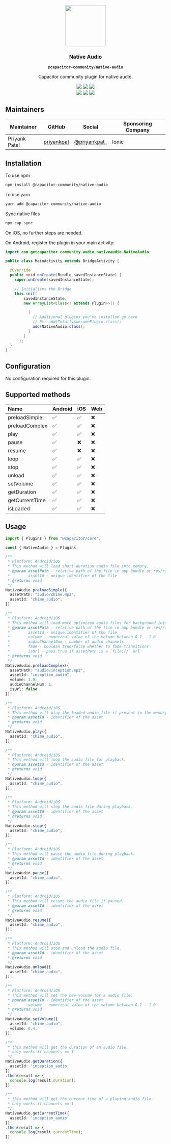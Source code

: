 <p align="center"><br><img src="https://user-images.githubusercontent.com/236501/85893648-1c92e880-b7a8-11ea-926d-95355b8175c7.png" width="128" height="128" /></p>
<h3 align="center">Native Audio</h3>
<p align="center"><strong><code>@capacitor-community/native-audio</code></strong></p>
<p align="center">
  Capacitor community plugin for native audio.
</p>

<p align="center">
  <img src="https://img.shields.io/maintenance/yes/2020?style=flat-square" />
  <a href="https://github.com/capacitor-community/native-audio/actions?query=workflow%3A%22Test+and+Build+Plugin%22"><img src="https://img.shields.io/github/workflow/status/capacitor-community/native-audio/Test%20and%20Build%20Plugin?style=flat-square" /></a>
  <a href="https://www.npmjs.com/package/@capacitor-community/native-audio"><img src="https://img.shields.io/npm/l/@capacitor-community/native-audio?style=flat-square" /></a>
<br>
  <a href="https://www.npmjs.com/package/@capacitor-community/native-audio"><img src="https://img.shields.io/npm/dw/@capacitor-community/native-audio?style=flat-square" /></a>
  <a href="https://www.npmjs.com/package/@capacitor-community/native-audio"><img src="https://img.shields.io/npm/v/@capacitor-community/native-audio?style=flat-square" /></a>
<!-- ALL-CONTRIBUTORS-BADGE:START - Do not remove or modify this section -->
<a href="#contributors-"><img src="https://img.shields.io/badge/all%20contributors-1-orange?style=flat-square" /></a>
<!-- ALL-CONTRIBUTORS-BADGE:END -->
</p>

## Maintainers

| Maintainer    | GitHub                                      | Social                                           | Sponsoring Company |
| ------------- | ------------------------------------------- | ------------------------------------------------ | ------------------ |
| Priyank Patel | [priyankpat](https://github.com/priyankpat) | [@priyankpat\_](https://twitter.com/priyankpat_) | Ionic              |

## Installation

To use npm

```bash
npm install @capacitor-community/native-audio
```

To use yarn

```bash
yarn add @capacitor-community/native-audio
```

Sync native files

```bash
npx cap sync
```

On iOS, no further steps are needed.

On Android, register the plugin in your main activity:

```java
import com.getcapacitor.community.audio.nativeaudio.NativeAudio;

public class MainActivity extends BridgeActivity {

  @Override
  public void onCreate(Bundle savedInstanceState) {
    super.onCreate(savedInstanceState);

    // Initializes the Bridge
    this.init(
        savedInstanceState,
        new ArrayList<Class<? extends Plugin>>() {

          {
            // Additional plugins you've installed go here
            // Ex: add(TotallyAwesomePlugin.class);
            add(NativeAudio.class);
          }
        }
      );
  }
}
```

## Configuration

No configuration required for this plugin.

## Supported methods

| Name           | Android | iOS | Web |
| :------------- | :------ | :-- | :-- |
| preloadSimple  | ✅      | ✅  | ❌  |
| preloadComplex | ✅      | ✅  | ❌  |
| play           | ✅      | ✅  | ❌  |
| pause          | ✅      | ❌  | ❌  |
| resume         | ✅      | ❌  | ❌  |
| loop           | ✅      | ✅  | ❌  |
| stop           | ✅      | ✅  | ❌  |
| unload         | ✅      | ✅  | ❌  |
| setVolume      | ✅      | ✅  | ❌  |
| getDuration    | ✅      | ✅  | ❌  |
| getCurrentTime | ✅      | ✅  | ❌  |
| isLoaded       | ✅      | ✅  | ❌  |

## Usage

```typescript
import { Plugins } from "@capacitor/core";

const { NativeAudio } = Plugins;

/**
 * Platform: Android/iOS
 * This method will load short duration audio file into memory.
 * @param assetPath - relative path of the file in app bundle or res/raw
 *        assetId - unique identifier of the file
 * @returns void
 */
NativeAudio.preloadSimple({
  assetPath: "audio/chime.mp3",
  assetId: "chime_audio",
});

/**
 * Platform: Android/iOS
 * This method will load more optimized audio files for background into memory.
 * @param assetPath - relative path of the file in app bundle or res/raw or absolute url (file://)
 *        assetId - unique identifier of the file
 *        volume - numerical value of the volume between 0.1 - 1.0
 *        audioChannelNum - number of audio channels
 *        fade - boolean true/false whether to fade transitions
 *        isUrl - pass true if assetPath is a `file://` url
 * @returns void
 */
NativeAudio.preloadComplex({
  assetPath: "audio/inception.mp3",
  assetId: "inception_audio",
  volume: 1.0,
  audioChannelNum: 1,
  isUrl: false
});

/**
 * Platform: Android/iOS
 * This method will play the loaded audio file if present in the memory.
 * @param assetId - identifier of the asset
 * @returns void
 */
NativeAudio.play({
  assetId: "chime_audio",
});

/**
 * Platform: Android/iOS
 * This method will loop the audio file for playback.
 * @param assetId - identifier of the asset
 * @returns void
 */
NativeAudio.loop({
  assetId: "chime_audio",
});

/**
 * Platform: Android/iOS
 * This method will stop the audio file during playback.
 * @param assetId - identifier of the asset
 * @returns void
 */
NativeAudio.stop({
  assetId: "chime_audio",
});

/**
 * Platform: Android/iOS
 * This method will pause the audio file during playback.
 * @param assetId - identifier of the asset
 * @returns void
 */
NativeAudio.pause({
  assetId: "chime_audio",
});

/**
 * Platform: Android/iOS
 * This method will resume the audio file if paused.
 * @param assetId - identifier of the asset
 * @returns void
 */
NativeAudio.resume({
  assetId: "chime_audio",
});

/**
 * Platform: Android/iOS
 * This method will stop and unload the audio file.
 * @param assetId - identifier of the asset
 * @returns void
 */
NativeAudio.unload({
  assetId: "chime_audio",
});

/**
 * Platform: Android/iOS
 * This method will set the new volume for a audio file.
 * @param assetId - identifier of the asset
 *        volume - numerical value of the volume between 0.1 - 1.0
 * @returns void
 */
NativeAudio.setVolume({
  assetId: "chime_audio",
  volume: 0.4,
});

/**
 * this method will get the duration of an audio file.
 * only works if channels == 1
 */
NativeAudio.getDuration({
  assetId: 'inception_audio'
})
.then(result => {
  console.log(result.duration);
})

/**
 * this method will get the current time of a playing audio file.
 * only works if channels == 1
 */
NativeAudio.getCurrentTime({
  assetId: 'inception_audio'
});
.then(result => {
  console.log(result.currentTime);
})
```

